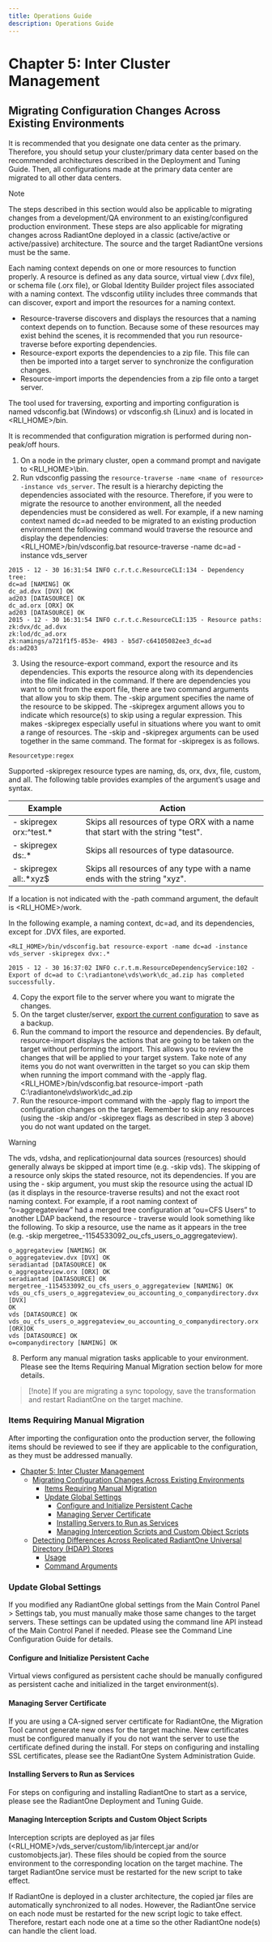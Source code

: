 ```yaml
---
title: Operations Guide
description: Operations Guide
---
```


# Chapter 5: Inter Cluster Management

## Migrating Configuration Changes Across Existing Environments

It is recommended that you designate one data center as the primary. Therefore, you should setup your cluster/primary data center based on the recommended architectures described in the Deployment and Tuning Guide. Then, all configurations made at the primary data center are migrated to all other data centers.

>[!note]
>The steps described in this section would also be applicable to migrating changes from a development/QA environment to an existing/configured production environment. These steps are also applicable for migrating changes across RadiantOne deployed in a classic (active/active or active/passive) architecture. The source and the target RadiantOne versions must be the same.

Each naming context depends on one or more resources to function properly. A resource is defined as any data source, virtual view (.dvx file), or schema file (.orx file), or Global Identity Builder project files associated with a naming context. The vdsconfig utility includes three commands that can discover, export and import the resources for a naming context.

- Resource-traverse discovers and displays the resources that a naming context depends on to function. Because some of these resources may exist behind the scenes, it is recommended that you run resource-traverse before exporting dependencies.
- Resource-export exports the dependencies to a zip file. This file can then be imported into a target server to synchronize the configuration changes.
- Resource-import imports the dependencies from a zip file onto a target server.

The tool used for traversing, exporting and importing configuration is named vdsconfig.bat (Windows) or vdsconfig.sh (Linux) and is located in <RLI_HOME>/bin.

It is recommended that configuration migration is performed during non-peak/off hours.

1. On a node in the primary cluster, open a command prompt and navigate to <RLI_HOME>\bin.
2. Run vdsconfig passing the `resource-traverse -name <name of resource> -instance vds_server`. The result is a hierarchy depicting the dependencies associated with the resource. Therefore, if you were to migrate the resource to another environment, all the needed dependencies must be considered as well. For example, if a new naming context named dc=ad needed to be migrated to an existing production environment the following command would traverse the resource and display the dependencies:
<br><RLI_HOME>/bin/vdsconfig.bat resource-traverse -name dc=ad -instance vds_server

```
2015 - 12 - 30 16:31:54 INFO c.r.t.c.ResourceCLI:134 - Dependency tree:
dc=ad [NAMING] OK
dc_ad.dvx [DVX] OK
ad203 [DATASOURCE] OK
dc_ad.orx [ORX] OK
ad203 [DATASOURCE] OK
2015 - 12 - 30 16:31:54 INFO c.r.t.c.ResourceCLI:135 - Resource paths:
zk:dvx/dc_ad.dvx
zk:lod/dc_ad.orx
zk:namings/a721f1f5-853e- 4983 - b5d7-c64105082ee3_dc=ad
ds:ad203
```

3. Using the resource-export command, export the resource and its dependencies. This exports the resource along with its dependencies into the file indicated in the command. If    there are dependencies you want to omit from the export file, there are two command arguments that allow you to skip them. The -skip argument specifies the name of the resource to be skipped. The -skipregex argument allows you to indicate which resource(s) to skip using a regular expression. This makes -skipregex especially useful in situations where you want to omit a range of resources. The -skip and -skipregex arguments can be used together in the same command. The format for -skipregex is as follows.

```
Resourcetype:regex
```

Supported -skipregex resource types are naming, ds, orx, dvx, file, custom, and all. The
following table provides examples of the argument’s usage and syntax.


| Example | Action | 
|---------|------------|
| - skipregex orx:^test.* | Skips all resources of type ORX with a name that start with the string "test".
| - skipregex ds:.* | Skips all resources of type datasource.
| - skipregex all:.*xyz$ | Skips all resources of any type with a name ends with the string "xyz". |

If a location is not indicated with the -path command argument, the default is <RLI_HOME>/work.

In the following example, a naming context, dc=ad, and its dependencies, except for .DVX files, are exported.

```
<RLI_HOME>/bin/vdsconfig.bat resource-export -name dc=ad -instance vds_server -skipregex dvx:.*

2015 - 12 - 30 16:37:02 INFO c.r.t.m.ResourceDependencyService:102 - Export of dc=ad to C:\radiantone\vds\work\dc_ad.zip has completed successfully.
```

4. Copy the export file to the server where you want to migrate the changes.
5. On the target cluster/server, [export the current configuration](02-cluster-management.md#backing-up-configuration) to save as a backup.
6. Run the command to import the resource and dependencies. By default, resource-import displays the actions that are going to be taken on the target without performing the import. This allows you to review the changes that will be applied to your target system. Take note of any items you do not want overwritten in the target so you can skip them when running the import command with the -apply flag.
    <RLI_HOME>/bin/vdsconfig.bat resource-import -path C:\radiantone\vds\work\dc_ad.zip
7. Run the resource-import command with the -apply flag to import the configuration changes on the target. Remember to skip any resources (using the -skip and/or -skipregex flags as described in step 3 above) you do not want updated on the target.

>[!warning]
>The vds, vdsha, and replicationjournal data sources (resources) should generally always be skipped at import time (e.g. -skip vds). The skipping of a resource only skips the stated resource, not its dependencies. If you are using the - skip argument, you must skip the resource using the actual ID (as it displays in the resource-traverse results) and not the exact root naming context. For example, if a root naming context of “o=aggregateview” had a merged tree configuration at “ou=CFS Users” to another LDAP backend, the resource - traverse would look something like the following. To skip a resource, use the name as it appears in the tree (e.g. -skip mergetree_-1154533092_ou_cfs_users_o_aggregateview).

```
o_aggregateview [NAMING] OK
o_aggregateview.dvx [DVX] OK
seradiantad [DATASOURCE] OK
o_aggregateview.orx [ORX] OK
seradiantad [DATASOURCE] OK
mergetree_-1154533092_ou_cfs_users_o_aggregateview [NAMING] OK
vds_ou_cfs_users_o_aggregateview_ou_accounting_o_companydirectory.dvx [DVX]
OK
vds [DATASOURCE] OK
vds_ou_cfs_users_o_aggregateview_ou_accounting_o_companydirectory.orx
[ORX]OK
vds [DATASOURCE] OK
o=companydirectory [NAMING] OK
```

8. Perform any manual migration tasks applicable to your environment. Please see the Items Requiring Manual Migration section below for more details.

>[!note] If you are migrating a sync topology, save the transformation and restart RadiantOne on the target machine. 

### Items Requiring Manual Migration

After importing the configuration onto the production server, the following items should be
reviewed to see if they are applicable to the configuration, as they must be addressed manually.

- [Chapter 5: Inter Cluster Management](#chapter-5-inter-cluster-management)
  - [Migrating Configuration Changes Across Existing Environments](#migrating-configuration-changes-across-existing-environments)
    - [Items Requiring Manual Migration](#items-requiring-manual-migration)
    - [Update Global Settings](#update-global-settings)
      - [Configure and Initialize Persistent Cache](#configure-and-initialize-persistent-cache)
      - [Managing Server Certificate](#managing-server-certificate)
      - [Installing Servers to Run as Services](#installing-servers-to-run-as-services)
      - [Managing Interception Scripts and Custom Object Scripts](#managing-interception-scripts-and-custom-object-scripts)
  - [Detecting Differences Across Replicated RadiantOne Universal Directory (HDAP) Stores](#detecting-differences-across-replicated-radiantone-universal-directory-hdap-stores)
    - [Usage](#usage)
    - [Command Arguments](#command-arguments)
 
### Update Global Settings

If you modified any RadiantOne global settings from the Main Control Panel > Settings tab, you must manually make those same changes to the target servers. These settings can be updated using the command line API instead of the Main Control Panel if needed. Please see the Command Line Configuration Guide for details.

#### Configure and Initialize Persistent Cache

Virtual views configured as persistent cache should be manually configured as persistent cache and initialized in the target environment(s).

#### Managing Server Certificate

If you are using a CA-signed server certificate for RadiantOne, the Migration Tool cannot generate new ones for the target machine. New certificates must be configured manually if you do not want the server to use the certificate defined during the install. For steps on configuring and installing SSL certificates, please see the RadiantOne System Administration Guide.

#### Installing Servers to Run as Services

For steps on configuring and installing RadiantOne to start as a service, please see the RadiantOne Deployment and Tuning Guide.

#### Managing Interception Scripts and Custom Object Scripts

Interception scripts are deployed as jar files (<RLI_HOME>/vds_server/custom/lib/intercept.jar and/or customobjects.jar). These files should be copied from the source environment to the corresponding location on the target machine. The target RadiantOne service must be restarted for the new script to take effect.

If RadiantOne is deployed in a cluster architecture, the copied jar files are automatically synchronized to all nodes. However, the RadiantOne service on each node must be restarted for the new script logic to take effect. Therefore, restart each node one at a time so the other RadiantOne node(s) can handle the client load.

